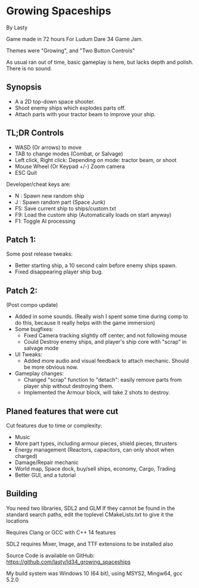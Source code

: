
Growing Spaceships
==================
By Lasty

Game made in 72 hours For Ludum Dare 34 Game Jam.

Themes were "Growing", and "Two Button Controls"

As usual ran out of time, basic gameplay is here, but lacks depth and polish.  There is no sound.

Synopsis
--------
- A a 2D top-down space shooter.
- Shoot enemy ships which explodes parts off.
- Attach parts with your tractor beam to improve your ship.


TL;DR Controls
--------------
- WASD (Or arrows) to move
- TAB to change modes (Combat, or Salvage)
- Left click, Right click:  Depending on mode: tractor beam, or shoot
- Mouse Wheel (Or Keypad +/-) Zoom camera
- ESC Quit


Developer/cheat keys are:
- N : Spawn new random ship
- J : Spawn random part (Space Junk)
- F5: Save current ship to ships/custom.txt
- F9: Load the custom ship (Automatically loads on start anyway)
- F1: Toggle AI processing


Patch 1:
--------
Some post release tweaks:
- Better starting ship, a 10 second calm before enemy ships spawn.
- Fixed disappearing player ship bug.


Patch 2:
--------
(Post compo update)
- Added in some sounds.  (Really wish I spent some time during comp to do this,
because it really helps with the game immersion)
- Some bugfixes:
  - Fixed Camera tracking slightly off center, and not following mouse
  - Could Destroy enemy ships, and player's ship core with "scrap" in salvage mode
- UI Tweaks:
  - Added more audio and visual feedback to attach mechanic.  Should be more obvious now.
- Gameplay changes:
  - Changed "scrap" function to "detach": easily remove parts from player ship without destroying them.
  - Implemented the Armour block, will take 2 shots to destroy.


Planed features that were cut
----------
Cut features due to time or complexity:
- Music
- More part types, including armour pieces, shield pieces, thrusters
- Energy management (Reactors, capacitors, can only shoot when charged)
- Damage/Repair mechanic
- World map, Space dock, buy/sell ships, economy, Cargo, Trading
- Better GUI, and a tutorial


Building
--------
You need two libraries, SDL2 and GLM
If they cannot be found in the standard search paths, edit the toplevel CMakeLists.txt to give it the locations

Requires Clang or GCC with C++ 14 features

SDL2 requires Mixer, Image, and TTF extensions to be installed also

Source Code is available on GitHub:  https://github.com/lasty/ld34_growing_spaceships

My build system was Windows 10 (64 bit), using MSYS2, Mingw64, gcc 5.2.0
